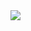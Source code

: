 <a href="https://portal.azure.com/#create/Microsoft.Template/uri/https%3A%2F%2Fraw.githubusercontent.com%2F0xbennyv%2FAzure-Sentinel%2Fsophoscentralapi%2FDataConnectors%2FSophosCentralConnector%2Fazuredeploy_Connector_sophoscentralconnector_AzureFunction.json" target="_blank">
    <img src="https://aka.ms/deploytoazurebutton""/>
</a>